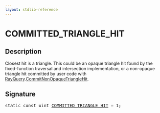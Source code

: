 ```yaml
---
layout: stdlib-reference
---
```


# COMMITTED_TRIANGLE_HIT

## Description

Closest hit is a triangle.
This could be an opaque triangle hit found by the fixed-function
traversal and intersection implementation, or a non-opaque
triangle hit committed by user code with <span class='code'><a href="../../types/rayquery-03/index.html" class="code_type">RayQuery</a>.<a href="../../types/rayquery-03/commitnonopaquetrianglehit-069fn.html">CommitNonOpaqueTriangleHit</a></span>.


## Signature
<pre>
<span class='code_keyword'>static</span> <span class='code_keyword'>const</span> <span class="code_keyword">uint</span> <a href=".html" class="code_var">COMMITTED_TRIANGLE_HIT</a> = 1;
</pre>


